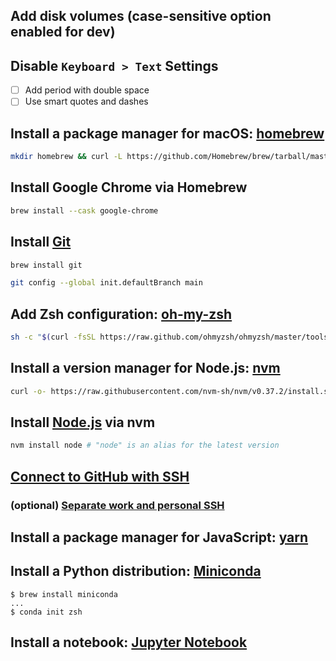 ## Add disk volumes (case-sensitive option enabled for dev)

## Disable `Keyboard > Text` Settings
- [ ] Add period with double space
- [ ] Use smart quotes and dashes

## Install a package manager for macOS: [homebrew](https://brew.sh/)
``` bash
mkdir homebrew && curl -L https://github.com/Homebrew/brew/tarball/master | tar xz --strip 1 -C homebrew
```

## Install Google Chrome via Homebrew
``` bash
brew install --cask google-chrome
```

## Install [Git](https://git-scm.com/book/en/v2/Getting-Started-Installing-Git)
``` bash
brew install git

git config --global init.defaultBranch main
```

## Add Zsh configuration: [oh-my-zsh](https://github.com/ohmyzsh/ohmyzsh)
``` bash
sh -c "$(curl -fsSL https://raw.github.com/ohmyzsh/ohmyzsh/master/tools/install.sh)"
```

## Install a version manager for Node.js: [nvm](https://github.com/nvm-sh/nvm)
``` bash
curl -o- https://raw.githubusercontent.com/nvm-sh/nvm/v0.37.2/install.sh | zsh
```

## Install [Node.js](https://nodejs.org/en/) via nvm
``` bash
nvm install node # "node" is an alias for the latest version
```

## [Connect to GitHub with SSH](https://help.github.com/en/github/authenticating-to-github/connecting-to-github-with-ssh)

### (optional) [Separate work and personal SSH](https://dublin-java.tistory.com/62)

## Install a package manager for JavaScript: [yarn](https://classic.yarnpkg.com/en/docs/install/#mac-stable)

## Install a Python distribution: [Miniconda](https://docs.conda.io/en/latest/miniconda.html)
```
$ brew install miniconda
...
$ conda init zsh
```

## Install a notebook: [Jupyter Notebook](https://jupyter.org/)
